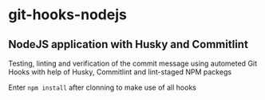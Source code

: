 # git-hooks-nodejs

## NodeJS application with Husky and Commitlint

Testing, linting and verification of the commit message using autometed Git Hooks with help of Husky, Commitlint and lint-staged NPM packegs

Enter `npm install` after clonning to make use of all hooks

